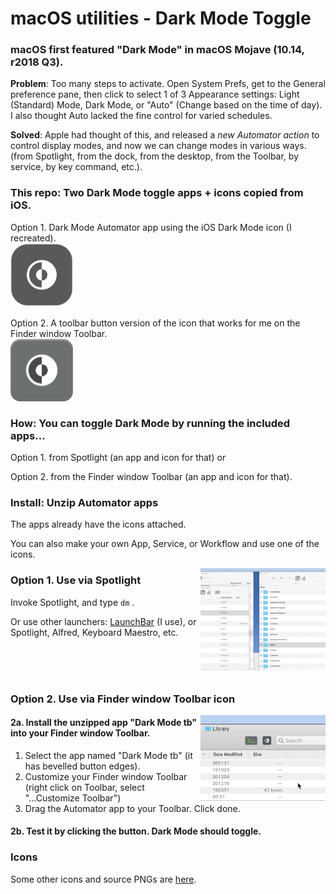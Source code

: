 # macOS utilities - Dark Mode Toggle

### macOS first featured "Dark Mode" in macOS Mojave (10.14, r2018 Q3).  

**Problem**: Too many steps to activate. Open System Prefs, get to the General preference pane, then click to select 1 of 3 Appearance settings: Light (Standard) Mode, Dark Mode, or "Auto" (Change based on the time of day).  I also thought Auto lacked the fine control for varied schedules.    

**Solved**: Apple had thought of this, and released a *new Automator action* to control display modes, and now we can change modes in various ways. (from Spotlight, from the dock, from the desktop, from the Toolbar, by service, by key command, etc.).  

### This repo: Two Dark Mode toggle apps + icons copied from iOS.  
Option 1. Dark Mode Automator app using the iOS Dark Mode icon (I recreated).  
<img alt="Dark Mode Toggle icon image" src="3-All-the-Icons/2-variations-and-PNG-of-icons-I-use/iOS_DM_icon_main_RECREATED_transparentOUT.png" width="100" align="left">  
<br/><br/>  
<br/><br/>  
Option 2. A toolbar button version of the icon that works for me on the Finder window Toolbar.  
<img alt="Dark Mode Toggle icon button image" src="3-All-the-Icons/2-variations-and-PNG-of-icons-I-use/iOS_DM_icon_Toolbar_buttonOUT.png?" width="100" align="left">  
<br/><br/>  
<br/><br/>  

### How: You can toggle Dark Mode by running the included apps...   

Option 1.  from Spotlight (an app and icon for that) or  

Option 2.  from the Finder window Toolbar (an app and icon for that).  


### Install: Unzip Automator apps

The apps already have the icons attached.   

You can also make your own App, Service, or Workflow and use one of the icons.  

<img alt="Dark Mode Toggle Example GIF" src="1-Dark-Mode-Toggle/DarkModeTog-Spotlight-Use.gif?raw=true" width="200" align="right">

### Option 1. Use via Spotlight

Invoke Spotlight, and type  `dm` .   

Or use other launchers: [LaunchBar](https://www.obdev.at/products/launchbar) (I use), or Spotlight, Alfred, Keyboard Maestro, etc.  

<br/><br/><br/>    

### Option 2. Use via Finder window Toolbar icon

<img alt="Dark Mode Toggle for Toolbar Example GIF" src="2-Dark-Mode-Toggle-for-Toolbar/DarkModeTog-Toolbar-Use.gif?raw=true" width="200" align="right">

#### 2a. Install the unzipped app "Dark Mode tb" into your Finder window Toolbar. 

1. Select the app named "Dark Mode tb" (it has bevelled button edges).
2. Customize your Finder window Toolbar (right click on Toolbar, select "...Customize Toolbar")  
3. Drag the Automator app to your Toolbar. Click done.  

#### 2b. Test it by clicking the button. Dark Mode should toggle.  



### Icons

Some other icons and source PNGs are [here](3-All-the-Icons).  

